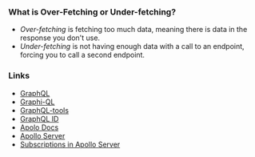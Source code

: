 ### What is Over-Fetching or Under-fetching?

- _Over-fetching_ is fetching too much data, meaning there is data in the response you don't use.
- _Under-fetching_ is not having enough data with a call to an endpoint, forcing you to call a second endpoint.

### Links

- [GraphQL](https://graphql.org/)
- [Graphi-QL](https://graphql.org/swapi-graphql)
- [GraphQL-tools](https://the-guild.dev/graphql/tools)
- [GraphQL ID](https://spec.graphql.org/draft/#sec-ID)
- [Apolo Docs](https://www.apollographql.com/docs/)
- [Apollo Server](https://github.com/apollographql/apollo-server)
- [Subscriptions in Apollo Server](https://www.apollographql.com/docs/apollo-server/data/subscriptions/)
